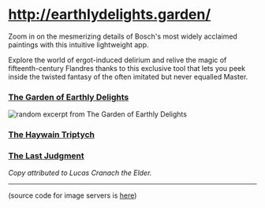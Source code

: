 # http://earthlydelights.garden/

Zoom in on the mesmerizing details of Bosch's most widely acclaimed paintings with this intuitive lightweight app. 

Explore the world of ergot-induced delirium and relive the magic of fifteenth-century Flandres thanks to this exclusive tool that lets you peek inside the twisted fantasy of the often imitated but never equalled Master.

### [The Garden of Earthly Delights](http://earthlydelights.garden/) 

![random excerpt from The Garden of Earthly Delights](https://imageserverp1941866044trial.hanatrial.ondemand.com/earthly-delights-garden-api/image/v1/crop?width=240&height=240&quality=100)

### [The Haywain Triptych](http://earthlydelights.garden/haywain.triptych.html) 

### [The Last Judgment](http://earthlydelights.garden/last.judgment.html) 

_Copy attributed to Lucas Cranach the Elder._

---

(source code for image servers is [here](https://github.com/earthlydelights/image-server))
